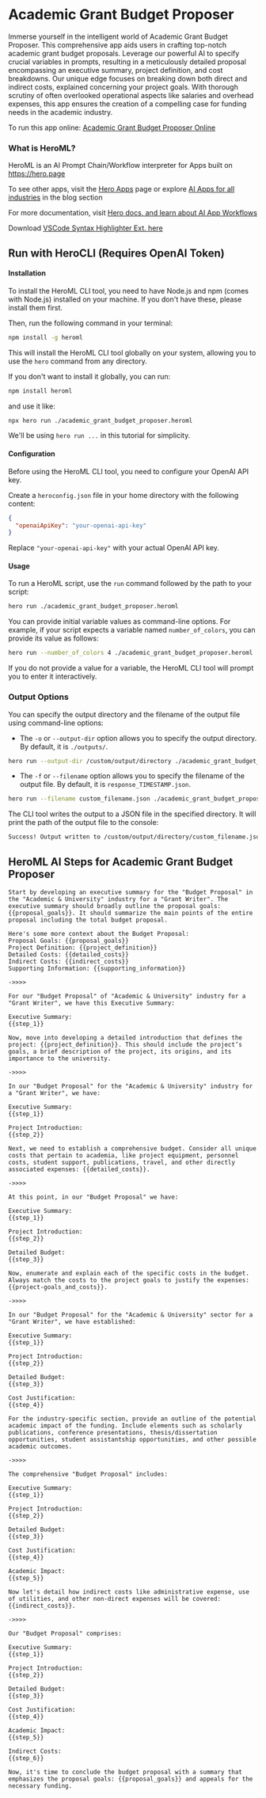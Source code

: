 # Academic Grant Budget Proposer

Immerse yourself in the intelligent world of Academic Grant Budget Proposer. This comprehensive app aids users in crafting top-notch academic grant budget proposals. Leverage our powerful AI to specify crucial variables in prompts, resulting in a meticulously detailed proposal encompassing an executive summary, project definition, and cost breakdowns. Our unique edge focuses on breaking down both direct and indirect costs, explained concerning your project goals. With thorough scrutiny of often overlooked operational aspects like salaries and overhead expenses, this app ensures the creation of a compelling case for funding needs in the academic industry.

To run this app online: [Academic Grant Budget Proposer Online](https://hero.page/app/academic-grant-budget-proposer-comprehensive-academic-grant-cost-analysis/Nf1N5Gs1ieYpzXstaB9w)

### What is HeroML?
HeroML is an AI Prompt Chain/Workflow interpreter for Apps built on https://hero.page 

To see other apps, visit the [Hero Apps](https://hero.page/apps) page or explore [AI Apps for all industries](https://hero.page/blog) in the blog section

For more documentation, visit [Hero docs, and learn about AI App Workflows](https://hero.page/tutorials/introduction-to-heroml)

Download [VSCode Syntax Highlighter Ext. here](https://marketplace.visualstudio.com/items?itemName=hero-page.heroml)

## Run with HeroCLI (Requires OpenAI Token)

#### Installation

To install the HeroML CLI tool, you need to have Node.js and npm (comes with Node.js) installed on your machine. If you don't have these, please install them first. 

Then, run the following command in your terminal:

```bash
npm install -g heroml
```

This will install the HeroML CLI tool globally on your system, allowing you to use the `hero` command from any directory.

If you don't want to install it globally, you can run:

```bash
npm install heroml
```

and use it like:

```bash
npx hero run ./academic_grant_budget_proposer.heroml
```

We'll be using `hero run ...` in this tutorial for simplicity.

#### Configuration

Before using the HeroML CLI tool, you need to configure your OpenAI API key. 

Create a `heroconfig.json` file in your home directory with the following content:

```json
{
  "openaiApiKey": "your-openai-api-key"
}
```

Replace `"your-openai-api-key"` with your actual OpenAI API key.

#### Usage

To run a HeroML script, use the `run` command followed by the path to your script:

```bash
hero run ./academic_grant_budget_proposer.heroml
```

You can provide initial variable values as command-line options. For example, if your script expects a variable named `number_of_colors`, you can provide its value as follows:

```bash
hero run --number_of_colors 4 ./academic_grant_budget_proposer.heroml
```

If you do not provide a value for a variable, the HeroML CLI tool will prompt you to enter it interactively.

### Output Options

You can specify the output directory and the filename of the output file using command-line options:

- The `-o` or `--output-dir` option allows you to specify the output directory. By default, it is `./outputs/`.

```bash
hero run --output-dir /custom/output/directory ./academic_grant_budget_proposer.heroml
```

- The `-f` or `--filename` option allows you to specify the filename of the output file. By default, it is `response_TIMESTAMP.json`.

```bash
hero run --filename custom_filename.json ./academic_grant_budget_proposer.heroml
```

The CLI tool writes the output to a JSON file in the specified directory. It will print the path of the output file to the console:

```bash
Success! Output written to /custom/output/directory/custom_filename.json
```


## HeroML AI Steps for Academic Grant Budget Proposer
```
Start by developing an executive summary for the "Budget Proposal" in the "Academic & University" industry for a "Grant Writer". The executive summary should broadly outline the proposal goals: {{proposal_goals}}. It should summarize the main points of the entire proposal including the total budget proposal.

Here's some more context about the Budget Proposal:
Proposal Goals: {{proposal_goals}}
Project Definition: {{project_definition}}
Detailed Costs: {{detailed_costs}}
Indirect Costs: {{indirect_costs}}
Supporting Information: {{supporting_information}}

->>>>

For our "Budget Proposal" of "Academic & University" industry for a "Grant Writer", we have this Executive Summary:

Executive Summary:
{{step_1}}

Now, move into developing a detailed introduction that defines the project: {{project_definition}}. This should include the project’s goals, a brief description of the project, its origins, and its importance to the university.

->>>>

In our "Budget Proposal" for the "Academic & University" industry for a "Grant Writer", we have:

Executive Summary:
{{step_1}}

Project Introduction:
{{step_2}}

Next, we need to establish a comprehensive budget. Consider all unique costs that pertain to academia, like project equipment, personnel costs, student support, publications, travel, and other directly associated expenses: {{detailed_costs}}.

->>>>

At this point, in our "Budget Proposal" we have:

Executive Summary:
{{step_1}}

Project Introduction:
{{step_2}}

Detailed Budget:
{{step_3}}

Now, enumerate and explain each of the specific costs in the budget. Always match the costs to the project goals to justify the expenses: {{project-goals_and_costs}}.

->>>>

In our "Budget Proposal" for the "Academic & University" sector for a "Grant Writer", we have established:

Executive Summary:
{{step_1}}

Project Introduction:
{{step_2}}

Detailed Budget:
{{step_3}}

Cost Justification:
{{step_4}}

For the industry-specific section, provide an outline of the potential academic impact of the funding. Include elements such as scholarly publications, conference presentations, thesis/dissertation opportunities, student assistantship opportunities, and other possible academic outcomes.

->>>>

The comprehensive "Budget Proposal" includes:

Executive Summary:
{{step_1}}

Project Introduction:
{{step_2}}

Detailed Budget:
{{step_3}}

Cost Justification:
{{step_4}}

Academic Impact:
{{step_5}}

Now let's detail how indirect costs like administrative expense, use of utilities, and other non-direct expenses will be covered: {{indirect_costs}}.

->>>>

Our "Budget Proposal" comprises:

Executive Summary:
{{step_1}}

Project Introduction:
{{step_2}}

Detailed Budget:
{{step_3}}

Cost Justification:
{{step_4}}

Academic Impact:
{{step_5}}

Indirect Costs:
{{step_6}}

Now, it's time to conclude the budget proposal with a summary that emphasizes the proposal goals: {{proposal_goals}} and appeals for the necessary funding.


```

